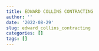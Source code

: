 ```yaml
---
title: EDWARD COLLINS CONTRACTING
author: ''
date: '2022-08-29'
slug: edward_collins_contracting
categories: []
tags: []
---
```

